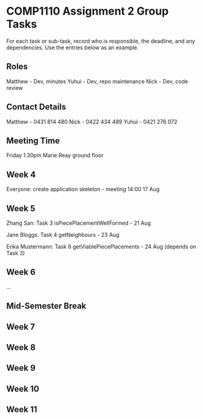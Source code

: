 # COMP1110 Assignment 2 Group Tasks

For each task or sub-task, record who is responsible, the deadline, and any dependencies.
Use the entries below as an example.

## Roles
Matthew - Dev, minutes
Yuhui - Dev, repo maintenance
Nick - Dev, code review

## Contact Details
Matthew - 0431 814 480 
Nick - 0422 434 489
Yuhui - 0421 276 072

## Meeting Time
Friday 1.30pm Marie Reay ground floor

## Week 4

Everyone: create application skeleton - meeting 14:00 17 Aug

## Week 5

Zhang San: Task 3 isPiecePlacementWellFormed - 21 Aug

Jane Bloggs: Task 4 getNeighbours - 23 Aug

Erika Mustermann: Task 6 getViablePiecePlacements - 24 Aug (depends on Task 3)

## Week 6

...

## Mid-Semester Break

## Week 7

## Week 8

## Week 9

## Week 10

## Week 11
